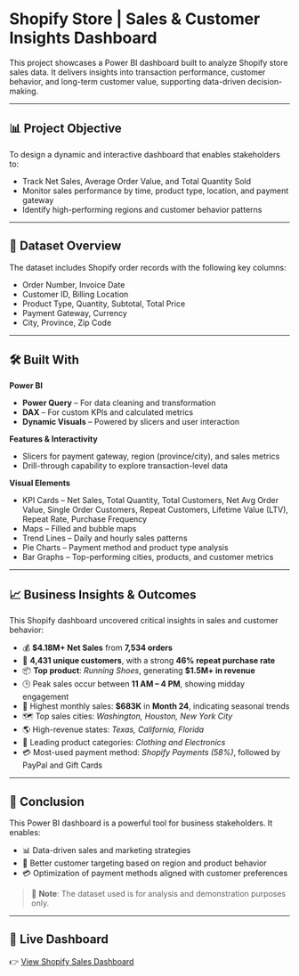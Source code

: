 # Shopify Store | Sales & Customer Insights Dashboard

This project showcases a Power BI dashboard built to analyze Shopify store sales data. It delivers insights into transaction performance, customer behavior, and long-term customer value, supporting data-driven decision-making.

---

## 📊 Project Objective

To design a dynamic and interactive dashboard that enables stakeholders to:

- Track Net Sales, Average Order Value, and Total Quantity Sold  
- Monitor sales performance by time, product type, location, and payment gateway  
- Identify high-performing regions and customer behavior patterns  

---

## 📁 Dataset Overview

The dataset includes Shopify order records with the following key columns:

- Order Number, Invoice Date  
- Customer ID, Billing Location  
- Product Type, Quantity, Subtotal, Total Price  
- Payment Gateway, Currency  
- City, Province, Zip Code  

---

## 🛠️ Built With

**Power BI**  
- **Power Query** – For data cleaning and transformation  
- **DAX** – For custom KPIs and calculated metrics  
- **Dynamic Visuals** – Powered by slicers and user interaction  

**Features & Interactivity**  
- Slicers for payment gateway, region (province/city), and sales metrics  
- Drill-through capability to explore transaction-level data  

**Visual Elements**  
- KPI Cards – Net Sales, Total Quantity, Total Customers, Net Avg Order Value, Single Order Customers, Repeat Customers, Lifetime Value (LTV), Repeat Rate, Purchase Frequency
- Maps – Filled and bubble maps 
- Trend Lines – Daily and hourly sales patterns  
- Pie Charts – Payment method and product type analysis  
- Bar Graphs – Top-performing cities, products, and customer metrics  

---

## 📈 Business Insights & Outcomes

This Shopify dashboard uncovered critical insights in sales and customer behavior:

- 💰 **$4.18M+ Net Sales** from **7,534 orders**  
- 👥 **4,431 unique customers**, with a strong **46% repeat purchase rate**  
- 📦 **Top product**: *Running Shoes*, generating **$1.5M+ in revenue**  
- 🕒 Peak sales occur between **11 AM – 4 PM**, showing midday engagement  
- 📅 Highest monthly sales: **$683K** in **Month 24**, indicating seasonal trends  
- 🗺️ Top sales cities: *Washington, Houston, New York City*  
- 🌎 High-revenue states: *Texas, California, Florida*  
- 👕 Leading product categories: *Clothing and Electronics*  
- 💳 Most-used payment method: *Shopify Payments (58%)*, followed by PayPal and Gift Cards  

---

## 🧠 Conclusion

This Power BI dashboard is a powerful tool for business stakeholders. It enables:

- 📊 Data-driven sales and marketing strategies  
- 🎯 Better customer targeting based on region and product behavior  
- 💳 Optimization of payment methods aligned with customer preferences  

> 📌 **Note**: The dataset used is for analysis and demonstration purposes only.

---

## 🔗 Live Dashboard

👉 [View Shopify Sales Dashboard](https://github.com/Yaqub-123/shopify-store-sales--dashboard/blob/main/Shopify_Store_Dashboard.png)  

